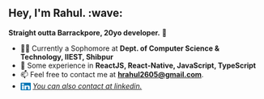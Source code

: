 <h2>Hey, I'm Rahul. :wave:</h2>

**Straight outta Barrackpore, 20yo developer.** :jack_o_lantern:


- 👨‍🎓 Currently a Sophomore at **Dept. of Computer Science & Technology, IIEST, Shibpur**
- :art: Some experience in **ReactJS, React-Native, JavaScript, TypeScript**
- :mailbox: Feel free to contact me at **hrahul2605@gmail.com**.
- <img src=https://raw.githubusercontent.com/hrahul2605/hrahul2605/master/assets/linkedin.svg alt=vim width="20" height="15" align="center" /> <a href=https://linkedin.com/in/hrahul2605>_You can also contact at linkedin._</a>

#
